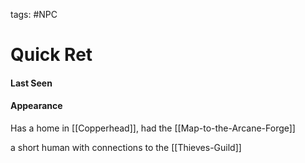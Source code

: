 
tags: #NPC

# Quick Ret

#### Last Seen


#### Appearance



Has a home in [[Copperhead]], had the [[Map-to-the-Arcane-Forge]]

a short human with connections to the [[Thieves-Guild]]

